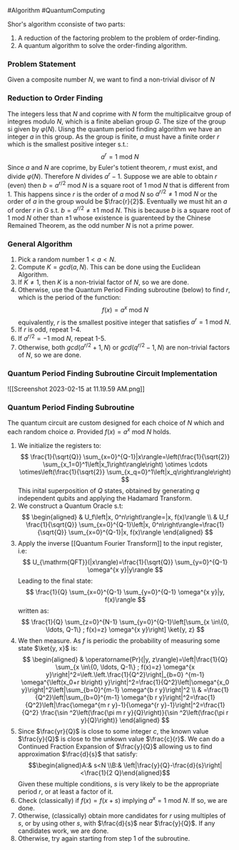#Algorithm 
#QuantumComputing 

Shor's algorithm cconsiste of two parts:
1. A reduction of the factoring problem to the problem of order-finding.
2. A quantum algorithm to solve the order-finding algorithm.

### Problem Statement
Given a composite number $N$, we want to find a non-trivial divisor of $N$

### Reduction to Order Finding
The integers less that $N$ and coprime with $N$ form the multiplicaitve group of integres modulo $N$, which is a finite abelian group $G$. The size of the group si given by $\varphi(N)$. Uisng the quantum period finding algorithm we have an integer $a$ in this group. As the group is finite, $a$ must have a finite order $r$ which is the smallest positive integer s.t.:
$$
a^r = 1\ \text{mod}\ N
$$
Since $a$ and $N$ are coprime, by Euler's totient theorem, $r$ must exist, and divide $\varphi(N)$. Therefore $N$ divides $a^r -1$. Suppose we are able to obtain $r$ (even) then $b=a^{r/2}\ \text{mod}\ N$ is a square root of $1\ \text{mod}\ N$ that is different from 1. This happens since $r$ is the order of $a\ \text{mod}\ N$ so $a^{r/2} \neq 1\ \text{mod}\ N$ or the order of $a$ in the group would be $\frac{r}{2}$. Eventually we must hit an $a$ of order $r$ in $G$ s.t. $b = a^{r/2} \neq \pm 1\ \text{mod}\ N$. This is because $b$ is a square root of $1\ \text{mod}\ N$ other than $\pm 1$ whose existence is guarenteed by the Chinese Remained Theorem, as the odd number $N$ is not a prime power.

### General Algorithm
1. Pick a random number $1<a<N$.
2. Compute $K = gcd(a, N)$. This can be done using the Euclidean Algorithm.
3. If $K\neq 1$, then $K$ is a non-trivial factor of $N$, so we are done. 
4. Otherwise, use the Quantum Period Finding subroutine (below) to find $r$, which is the period of the function: $$ f(x) = a^x\ \text{mod}\ N$$ equivalently, $r$ is the smallest positive integer that satisfies $a^r = 1\ \text{mod}\ N$. 
5. If $r$ is odd, repeat 1-4.
6. If $a^{r/2} = -1\ \text{mod}\ N$, repeat 1-5.
7. Otherwise, both $gcd(a^{r/2}+1, N)$ or $gcd(q^{r/2}-1, N)$ are non-trivial factors of $N$, so we are done.


### Quantum Period Finding Subroutine Circuit Implementation
![[Screenshot 2023-02-15 at 11.19.59 AM.png]]

### Quantum Period Finding Subroutine
The quantum circuit are custom designed for each choice of $N$ which and each random choice $a$. Provided $f(x) = a^x\ \text{mod}\ N$ holds. 
1. We initialize the registers to: $$
\frac{1}{\sqrt{Q}} \sum_{x=0}^{Q-1}|x\rangle=\left(\frac{1}{\sqrt{2}} \sum_{x_1=0}^1\left|x_1\right\rangle\right) \otimes \cdots \otimes\left(\frac{1}{\sqrt{2}} \sum_{x_q=0}^1\left|x_q\right\rangle\right)
$$ This inital superposition of $Q$ states, obtained by generating $q$ independent qubits and applying the Hadamard Transform.
2. We construct a Quantum Oracle s.t:$$
\begin{aligned}
& U_f\left|x, 0^n\right\rangle=|x, f(x)\rangle \\
& U_f \frac{1}{\sqrt{Q}} \sum_{x=0}^{Q-1}\left|x, 0^n\right\rangle=\frac{1}{\sqrt{Q}} \sum_{x=0}^{Q-1}|x, f(x)\rangle
\end{aligned}
$$
3. Apply the inverse [[Quantum Fourier Transform]] to the input register, i.e: $$
U_{\mathrm{QFT}}(|x\rangle)=\frac{1}{\sqrt{Q}} \sum_{y=0}^{Q-1} \omega^{x y}|y\rangle
$$ Leading to the final state: $$
\frac{1}{Q} \sum_{x=0}^{Q-1} \sum_{y=0}^{Q-1} \omega^{x y}|y, f(x)\rangle
$$ written as: $$
\frac{1}{Q} \sum_{z=0}^{N-1} \sum_{y=0}^{Q-1}\left[\sum_{x \in\{0, \ldots, Q-1\} ; f(x)=z} \omega^{x y}\right] \ket{y, z}
$$
4. We then measure. As $f$ is periodic the probability of measuring some state $\ket{y, x}$ is:$$
\begin{aligned}
& \operatorname{Pr}(|y, z\rangle)=\left|\frac{1}{Q} \sum_{x \in\{0, \ldots, Q-1\} ; f(x)=z} \omega^{x y}\right|^2=\left.\left.\frac{1}{Q^2}\right|_{b=0} ^{m-1} \omega^{\left(x_0+r b\right) y}\right|^2=\frac{1}{Q^2}\left|\omega^{x_0 y}\right|^2\left|\sum_{b=0}^{m-1} \omega^{b r y}\right|^2 \\
& =\frac{1}{Q^2}\left|\sum_{b=0}^{m-1} \omega^{b r y}\right|^2=\frac{1}{Q^2}\left|\frac{\omega^{m r y}-1}{\omega^{r y}-1}\right|^2=\frac{1}{Q^2} \frac{\sin ^2\left(\frac{\pi m r y}{Q}\right)}{\sin ^2\left(\frac{\pi r y}{Q}\right)}
\end{aligned}
$$
5. Since $\frac{yr}{Q}$ is close to some integer $c$, the known value $\frac{y}{Q}$ is close to the unkown value $\frac{c}{r}$. We can do a Continued Fraction Expansion of $\frac{y}{Q}$ allowing us to find approximation $\frac{d}{s}$ that satisfy: $$\begin{aligned}A:& s<N  \\B:& \left|\frac{y}{Q}-\frac{d}{s}\right|<\frac{1}{2 Q}\end{aligned}$$ Given these multiple conditions, $s$ is very likely to be the appropriate period $r$, or at least a factor of it. 
7. Check (classically) if $f(x) = f(x+s)$ implying $a^x = 1\ \text{mod}\ N$. If so, we are done. 
8. Otherwise, (classically) obtain more candidates for $r$ using multiples of $s$, or by using other $s$, with $\frac{d}{s}$ near $\frac{y}{Q}$. If any candidates work, we are done.
9. Otherwise, try again starting from step 1 of the subroutine.